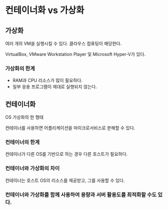 # 컨테이너화 vs 가상화

## **가상화**

여러 개의 VM을 실행시킬 수 있다. 클라우스 컴퓨팅이 해당한다.

VirtualBox, VMware Workstation Player 및 Microsoft Hyper-V가 있다.

### 가상화의 한계

- RAM과 CPU 리소스가 많이 필요하다.
- 일부 응용 프로그램이 제대로 실행되지 않는다.

## 컨테이너화

OS 가상화의 한 형태

컨테이너를 사용하면 어플리케이션을 마이크로서비스로 분해할 수 있다.

### 컨테이너의 한계

컨테이너가 다른 OS를 기반으로 하는 경우 다른 호스트가 필요하다.

### 컨테이너와 가상화의 차이

컨테이너는 호스트 OS의 리소스를 제공받고, 그를 사용할 수 있다.

### 컨테이너와 가상화를 함께 사용하여 용량과 서버 활용도를 최적화할 수도 있다.
